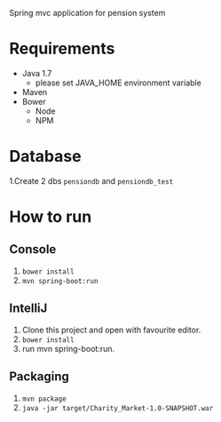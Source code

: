 Spring mvc application for pension system
# Requirements

* Java 1.7
    * please set JAVA_HOME environment variable 
* Maven
* Bower
    * Node
    * NPM
# Database

1.Create 2 dbs `pensiondb` and `pensiondb_test`

# How to run

## Console

1. `bower install`
1. `mvn spring-boot:run`

## IntelliJ
 
1. Clone this project and open with favourite editor.
1. `bower install`
1. run mvn spring-boot:run.

## Packaging

1. `mvn package`
1. `java -jar target/Charity_Market-1.0-SNAPSHOT.war`
 